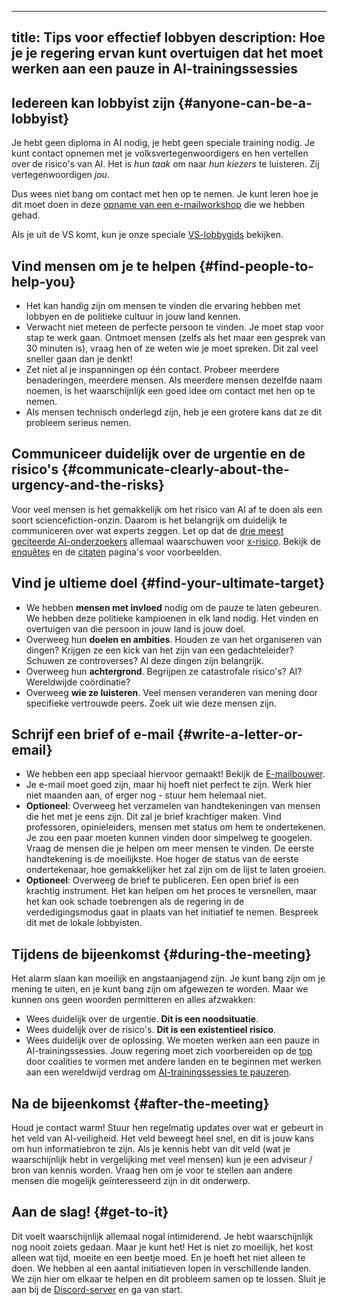 

---
title: Tips voor effectief lobbyen
description: Hoe je je regering ervan kunt overtuigen dat het moet werken aan een pauze in AI-trainingssessies
---
## Iedereen kan lobbyist zijn {#anyone-can-be-a-lobbyist}

Je hebt geen diploma in AI nodig, je hebt geen speciale training nodig.
Je kunt contact opnemen met je volksvertegenwoordigers en hen vertellen over de risico's van AI.
Het is _hun taak_ om naar _hun kiezers_ te luisteren.
Zij vertegenwoordigen _jou_.

Dus wees niet bang om contact met hen op te nemen.
Je kunt leren hoe je dit moet doen in deze [opname van een e-mailworkshop](https://www.youtube.com/watch?v=Mjq4NFiKKd0) die we hebben gehad.

Als je uit de VS komt, kun je onze speciale [VS-lobbygids](/us-lobby-guide) bekijken.

## Vind mensen om je te helpen {#find-people-to-help-you}

- Het kan handig zijn om mensen te vinden die ervaring hebben met lobbyen en de politieke cultuur in jouw land kennen.
- Verwacht niet meteen de perfecte persoon te vinden. Je moet stap voor stap te werk gaan. Ontmoet mensen (zelfs als het maar een gesprek van 30 minuten is), vraag hen of ze weten wie je moet spreken. Dit zal veel sneller gaan dan je denkt!
- Zet niet al je inspanningen op één contact. Probeer meerdere benaderingen, meerdere mensen. Als meerdere mensen dezelfde naam noemen, is het waarschijnlijk een goed idee om contact met hen op te nemen.
- Als mensen technisch onderlegd zijn, heb je een grotere kans dat ze dit probleem serieus nemen.

## Communiceer duidelijk over de urgentie en de risico's {#communicate-clearly-about-the-urgency-and-the-risks}

Voor veel mensen is het gemakkelijk om het risico van AI af te doen als een soort sciencefiction-onzin.
Daarom is het belangrijk om duidelijk te communiceren over wat experts zeggen.
Let op dat de [drie meest geciteerde AI-onderzoekers](https://twitter.com/PauseAI/status/1734641804245455017) allemaal waarschuwen voor [x-risico](/xrisk).
Bekijk de [enquêtes](/polls-and-surveys) en de [citaten](/quotes) pagina's voor voorbeelden.

## Vind je ultieme doel {#find-your-ultimate-target}

- We hebben **mensen met invloed** nodig om de pauze te laten gebeuren. We hebben deze politieke kampioenen in elk land nodig. Het vinden en overtuigen van die persoon in jouw land is jouw doel.
- Overweeg hun **doelen en ambities**. Houden ze van het organiseren van dingen? Krijgen ze een kick van het zijn van een gedachteleider? Schuwen ze controverses? Al deze dingen zijn belangrijk.
- Overweeg hun **achtergrond**. Begrijpen ze catastrofale risico's? AI? Wereldwijde coördinatie?
- Overweeg **wie ze luisteren**. Veel mensen veranderen van mening door specifieke vertrouwde peers. Zoek uit wie deze mensen zijn.

## Schrijf een brief of e-mail {#write-a-letter-or-email}

- We hebben een app speciaal hiervoor gemaakt! Bekijk de [E-mailbouwer](/email-builder).
- Je e-mail moet goed zijn, maar hij hoeft niet perfect te zijn. Werk hier niet maanden aan, of erger nog - stuur hem helemaal niet.
- **Optioneel**: Overweeg het verzamelen van handtekeningen van mensen die het met je eens zijn. Dit zal je brief krachtiger maken. Vind professoren, opinieleiders, mensen met status om hem te ondertekenen. Je zou een paar moeten kunnen vinden door simpelweg te googelen. Vraag de mensen die je helpen om meer mensen te vinden. De eerste handtekening is de moeilijkste. Hoe hoger de status van de eerste ondertekenaar, hoe gemakkelijker het zal zijn om de lijst te laten groeien.
- **Optioneel**: Overweeg de brief te publiceren. Een open brief is een krachtig instrument. Het kan helpen om het proces te versnellen, maar het kan ook schade toebrengen als de regering in de verdedigingsmodus gaat in plaats van het initiatief te nemen. Bespreek dit met de lokale lobbyisten.

## Tijdens de bijeenkomst {#during-the-meeting}

Het alarm slaan kan moeilijk en angstaanjagend zijn.
Je kunt bang zijn om je mening te uiten, en je kunt bang zijn om afgewezen te worden.
Maar we kunnen ons geen woorden permitteren en alles afzwakken:

- Wees duidelijk over de urgentie. **Dit is een noodsituatie**.
- Wees duidelijk over de risico's. **Dit is een existentieel risico**.
- Wees duidelijk over de oplossing. We moeten werken aan een pauze in AI-trainingssessies. Jouw regering moet zich voorbereiden op de [top](/summit) door coalities te vormen met andere landen en te beginnen met werken aan een wereldwijd verdrag om [AI-trainingssessies te pauzeren](/proposal).

## Na de bijeenkomst {#after-the-meeting}

Houd je contact warm!
Stuur hen regelmatig updates over wat er gebeurt in het veld van AI-veiligheid.
Het veld beweegt heel snel, en dit is jouw kans om hun informatiebron te zijn.
Als je kennis hebt van dit veld (wat je waarschijnlijk hebt in vergelijking met veel mensen) kun je een adviseur / bron van kennis worden.
Vraag hen om je voor te stellen aan andere mensen die mogelijk geïnteresseerd zijn in dit onderwerp.

## Aan de slag! {#get-to-it}

Dit voelt waarschijnlijk allemaal nogal intimiderend.
Je hebt waarschijnlijk nog nooit zoiets gedaan.
Maar je kunt het!
Het is niet zo moeilijk, het kost alleen wat tijd, moeite en een beetje moed.
En je hoeft het niet alleen te doen.
We hebben al een aantal initiatieven lopen in verschillende landen.
We zijn hier om elkaar te helpen en dit probleem samen op te lossen.
Sluit je aan bij de [Discord-server](https://discord.gg/2XXWXvErfA) en ga van start.